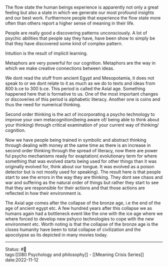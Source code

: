 The flow state the human beings experience is apparently not only a great feeling but also a state in which we generate our most profound insights and our best work. Furthermore people that experience the flow state more often than others report a higher sense of meaning in their life. 

People are really good a discovering patterns unconsciously. A lot of psychic abilities that people say they have, have been show to simply be that they have discovered some kind of complex pattern. 

Intuition is the result of implicit learning. 

Metaphors are very powerful for our cognition. Metaphors are the way in which we make creative connections between ideas. 

We dont read the stuff from ancient Egypt and Mesopotamia, it does not speak to or we dont relate to it as much as we do to texts and ideas from  800 b.ce to 300 b.ce. This period is called the Axial age. Something happened here that is formative to us. One of the most important changes or discoveries of this period is alphabetic literacy. Another one is coins and thus the need for numerical thinking. 

Second order thinking is the act of incorporating a psycho technology to improve your own metacognition(being aware of/ being able to think about your thinking) through critical examination of your current way of thinking/ cognition. 

Now we have people being trained in symbolic and abstract thinking through dealing with money at the same time as there is an increase in second order thinking through the spread of literacy, now there are power ful psycho mechanisms ready for exaptation( evolutionary term for where something that was evolved starts being used for other things than it was originally evolved for, think about our tongue. It was evolved as a poison detector but is not mostly used for speaking). The result here is that people start to see the errors in the way they are thinking. They dont see chaos and war and suffering as the natural order of things but rather they start to see that they are responsible for their actions and that those actions are reflected in how their environment is. 

The Axial age comes after the collapse of the bronze age, i.e the end of the age of ancient egypt etc. A few hundred years after this collapse we as humans again had a bottleneck event like the one with the ice age where we where forced to develop new pshyco technologies to cope with the new environment etc. Worth noting is that the collapse of the bronze age is the closes humanity have been to total collapse of civilization and the apocolypse as its depicted in many movies today.


---
Status: #📖   
tags:[[080 Psychology and philosophy]] - [[Meaning Crisis Series]] 
date:2022-11-12
